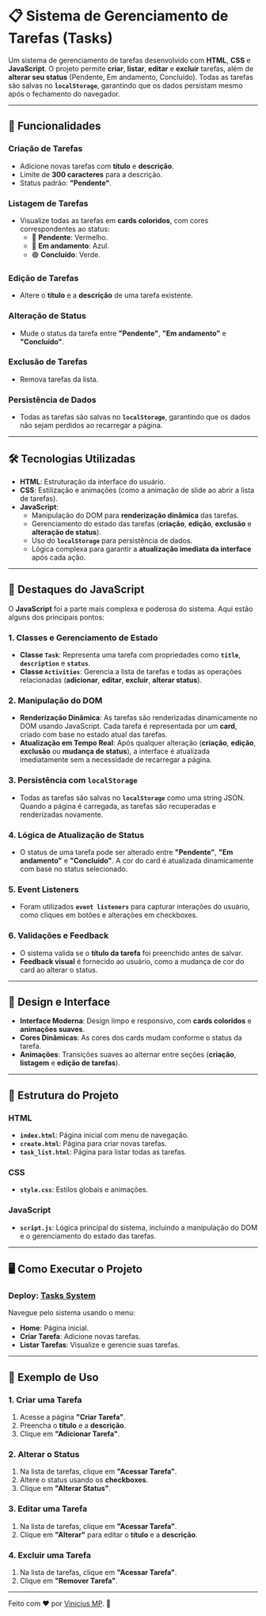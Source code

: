 # 📋 Sistema de Gerenciamento de Tarefas (Tasks)

Um sistema de gerenciamento de tarefas desenvolvido com **HTML**, **CSS** e **JavaScript**. O projeto permite **criar**, **listar**, **editar** e **excluir** tarefas, além de **alterar seu status** (Pendente, Em andamento, Concluído). Todas as tarefas são salvas no **`localStorage`**, garantindo que os dados persistam mesmo após o fechamento do navegador.

---

## 🚀 Funcionalidades

### **Criação de Tarefas**
- Adicione novas tarefas com **título** e **descrição**.
- Limite de **300 caracteres** para a descrição.
- Status padrão: **"Pendente"**.

### **Listagem de Tarefas**
- Visualize todas as tarefas em **cards coloridos**, com cores correspondentes ao status:
  - 🔴 **Pendente**: Vermelho.
  - 🔵 **Em andamento**: Azul.
  - 🟢 **Concluído**: Verde.

### **Edição de Tarefas**
- Altere o **título** e a **descrição** de uma tarefa existente.

### **Alteração de Status**
- Mude o status da tarefa entre **"Pendente"**, **"Em andamento"** e **"Concluído"**.

### **Exclusão de Tarefas**
- Remova tarefas da lista.

### **Persistência de Dados**
- Todas as tarefas são salvas no **`localStorage`**, garantindo que os dados não sejam perdidos ao recarregar a página.

---

## 🛠️ Tecnologias Utilizadas

- **HTML**: Estruturação da interface do usuário.
- **CSS**: Estilização e animações (como a animação de slide ao abrir a lista de tarefas).
- **JavaScript**:
  - Manipulação do DOM para **renderização dinâmica** das tarefas.
  - Gerenciamento do estado das tarefas (**criação**, **edição**, **exclusão** e **alteração de status**).
  - Uso do **`localStorage`** para persistência de dados.
  - Lógica complexa para garantir a **atualização imediata da interface** após cada ação.

---

## 🧠 Destaques do JavaScript

O **JavaScript** foi a parte mais complexa e poderosa do sistema. Aqui estão alguns dos principais pontos:

### **1. Classes e Gerenciamento de Estado**
- **Classe `Task`**: Representa uma tarefa com propriedades como **`title`**, **`description`** e **`status`**.
- **Classe `Activities`**: Gerencia a lista de tarefas e todas as operações relacionadas (**adicionar**, **editar**, **excluir**, **alterar status**).

### **2. Manipulação do DOM**
- **Renderização Dinâmica**: As tarefas são renderizadas dinamicamente no DOM usando JavaScript. Cada tarefa é representada por um **card**, criado com base no estado atual das tarefas.
- **Atualização em Tempo Real**: Após qualquer alteração (**criação**, **edição**, **exclusão** ou **mudança de status**), a interface é atualizada imediatamente sem a necessidade de recarregar a página.

### **3. Persistência com `localStorage`**
- Todas as tarefas são salvas no **`localStorage`** como uma string JSON. Quando a página é carregada, as tarefas são recuperadas e renderizadas novamente.

### **4. Lógica de Atualização de Status**
- O status de uma tarefa pode ser alterado entre **"Pendente"**, **"Em andamento"** e **"Concluído"**. A cor do card é atualizada dinamicamente com base no status selecionado.

### **5. Event Listeners**
- Foram utilizados **`event listeners`** para capturar interações do usuário, como cliques em botões e alterações em checkboxes.

### **6. Validações e Feedback**
- O sistema valida se o **título da tarefa** foi preenchido antes de salvar.
- **Feedback visual** é fornecido ao usuário, como a mudança de cor do card ao alterar o status.

---

## 🎨 Design e Interface

- **Interface Moderna**: Design limpo e responsivo, com **cards coloridos** e **animações suaves**.
- **Cores Dinâmicas**: As cores dos cards mudam conforme o status da tarefa.
- **Animações**: Transições suaves ao alternar entre seções (**criação**, **listagem** e **edição de tarefas**).

---

## 📂 Estrutura do Projeto

### **HTML**
- **`index.html`**: Página inicial com menu de navegação.
- **`create.html`**: Página para criar novas tarefas.
- **`task_list.html`**: Página para listar todas as tarefas.

### **CSS**
- **`style.css`**: Estilos globais e animações.

### **JavaScript**
- **`script.js`**: Lógica principal do sistema, incluindo a manipulação do DOM e o gerenciamento do estado das tarefas.

---

## 🖥️ Como Executar o Projeto

### **Deploy**: [Tasks System](https://tasks-one-pi.vercel.app/task_list.html)

Navegue pelo sistema usando o menu:
- **Home**: Página inicial.
- **Criar Tarefa**: Adicione novas tarefas.
- **Listar Tarefas**: Visualize e gerencie suas tarefas.

---

## 📝 Exemplo de Uso

### **1. Criar uma Tarefa**
1. Acesse a página **"Criar Tarefa"**.
2. Preencha o **título** e a **descrição**.
3. Clique em **"Adicionar Tarefa"**.

### **2. Alterar o Status**
1. Na lista de tarefas, clique em **"Acessar Tarefa"**.
2. Altere o status usando os **checkboxes**.
3. Clique em **"Alterar Status"**.

### **3. Editar uma Tarefa**
1. Na lista de tarefas, clique em **"Acessar Tarefa"**.
2. Clique em **"Alterar"** para editar o **título** e a **descrição**.

### **4. Excluir uma Tarefa**
1. Na lista de tarefas, clique em **"Acessar Tarefa"**.
2. Clique em **"Remover Tarefa"**.

---


Feito com ❤️ por [Vinicius MP](https://github.com/Vinirapi64). 🚀
